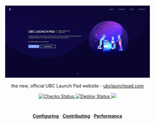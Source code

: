 <p align="center">
  <img src="./.static/homepage.png" width="90%" alt="homepage"/>
</p>

<p align="center">
  the new, official UBC Launch Pad website - <a href="https://ubclaunchpad.com">ubclaunchpad.com</a>
</p>

<p align="center">
  <a href="https://github.com/ubclaunchpad/ubclaunchpad.com/actions?workflow=Checks">
    <img src="https://github.com/ubclaunchpad/ubclaunchpad.com/workflows/Checks/badge.svg"
      alt="Checks Status" />
  </a>
  <a href="https://app.netlify.com/sites/ubclaunchpad/deploys">
    <img src="https://api.netlify.com/api/v1/badges/63f72100-a34c-4ad7-b47c-8b85c179202f/deploy-status"
      alt="Deploy Status" />
  </a>
  <a href="https://ubclaunchpad.com">
    <img src="https://img.shields.io/website/https/ubclaunchpad.com.svg" />
  </a>
</p>

<br>

<p align="center">
  <a href="https://ubclaunchpad.com/config"><strong>Configuring</strong></a> · 
  <a href="./CONTRIBUTING.md"><strong>Contributing</strong></a> · 
  <a href="https://developers.google.com/speed/pagespeed/insights/?url=https%3A%2F%2Fubclaunchpad.com&tab=desktop"><strong>Performance</strong></a>
</p>

<br>
